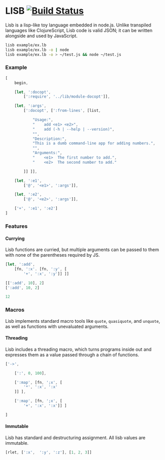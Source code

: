
LISB [![Build Status](https://travis-ci.org/rgrannell1/lisb.png?branch=master)](https://travis-ci.org/rgrannell1/lisb)
===============================

Lisb is a lisp-like toy language embedded in node.js. Unlike transpiled languages like ClojureScript,
Lisb code is valid JSON; it can be written alongside and used by JavaScript.

```bash
lisb example/ex.lb
lisb example/ex.lb -o | node
lisb example/ex.lb -o > ~/test.js && node ~/test.js
```

### Example

```js
[
	begin,

	[let, ':docopt',
		[':require', '../lib/module-docopt']],

	[let, ':args',
		[':docopt', [':from-lines', [list,

			"Usage:",
			"    add <e1> <e2>",
			"    add (-h | --help | --version)",
			"",
			"Description:",
			"This is a dumb command-line app for adding numbers.",
			"",
			"Arguments:",
			"    <e1>  The first number to add.",
			"    <e2>  The second number to add."

		]] ]],

	[let, ':e1',
		['@', '<e1>', ':args']],

	[let, ':e2',
		['@', '<e2>', ':args']],

	['+', ':e1', ':e2']
]
```

### Features

#### Currying

Lisb functions are curried, but multiple arguments can be passed to them with none of the
parentheses required by JS.

```js
[let, ':add',
	[fn, ':x'. [fn, ':y', [
		'+', ':x', ':y']] ]]

[[':add', 10], 2]
[':add', 10, 2]

12
```
### Macros

Lisb implements standard macro tools like `quote`, `quasiquote`, and `unquote`, as well
as functions with unevaluated arguments.

#### Threading

Lisb includes a threading macro, which turns programs inside out and expresses them as a value
passed through a chain of functions.

```js
['->',

	[':', 0, 100],

	[':map', [fn, ';x', [
		'*', ':x', ':x'
	]] ],

	[':map', [fn, ';x', [
		'+', ':x', ':x']] ]

]
```

#### Immutable

Lisb has standard and destructuring assignment. All lisb values are immutable.

```js
[rlet, [':x',  ':y', ':z'], [1, 2, 3]]
```
